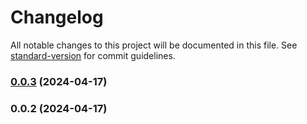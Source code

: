 # Changelog

All notable changes to this project will be documented in this file. See [standard-version](https://github.com/conventional-changelog/standard-version) for commit guidelines.

### [0.0.3](https://github.com/unihedge-org/core/compare/v0.0.2...v0.0.3) (2024-04-17)

### 0.0.2 (2024-04-17)

